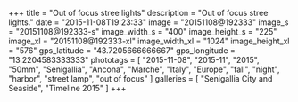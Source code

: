 +++
title = "Out of focus stree lights"
description = "Out of focus stree lights."
date = "2015-11-08T19:23:33"
image = "20151108@192333"
image_s = "20151108@192333-s"
image_width_s = "400"
image_height_s = "225"
image_xl = "20151108@192333-xl"
image_width_xl = "1024"
image_height_xl = "576"
gps_latitude = "43.7205666666667"
gps_longitude = "13.2204583333333"
phototags = [ "2015-11-08", "2015-11", "2015", "50mm", "Senigallia", "Ancona", "Marche", "Italy", "Europe", "fall", "night", "harbor", "street lamp", "out of focus" ]
galleries = [ "Senigallia City and Seaside", "Timeline 2015" ]
+++
